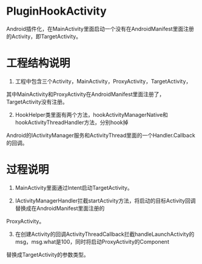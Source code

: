 # PluginHookActivity
Android插件化，在MainActivity里面启动一个没有在AndroidManifest里面注册的Activity，即TargetActivity。

#   工程结构说明
1.  工程中包含三个Activity，MainActivity，ProxyActivity，TargetActivity，

其中MainActivity和ProxyActivity在AndroidManifest里面注册了，TargetActivity没有注册。

2.  HookHelper类里面有两个方法，hookActivityManagerNative和hookActivityThreadHandler方法，分别hook掉

Android的IActivityManager服务和ActivityThread里面的一个Handler.Callback的回调。


#   过程说明
1.  MainActivity里面通过Intent启动TargetActivity。

2.  IActivityManagerHandler拦截startActivity方法，将启动的目标Activity回调替换成在AndroidManifest里面注册的

ProxyActivity。

3.  在创建Activity的回调ActivityThreadCallback拦截handleLaunchActivity的msg，msg.what是100，同时将启动ProxyActivity的Component

替换成TargetActivity的参数类型。
